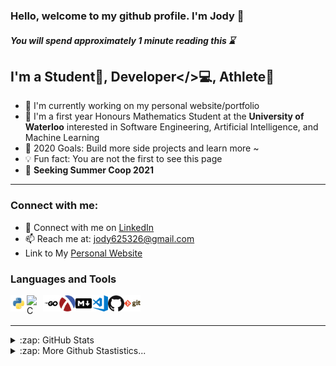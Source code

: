 ### Hello, welcome to my github profile. I'm Jody 👋

##### You will spend approximately 1 minute reading this ⌛️


## I'm a Student📖, Developer</>💻, Athlete🏀
- 👤 I'm currently working on my personal website/portfolio
- 🏫 I'm a first year Honours Mathematics Student at the **University of Waterloo** interested in Software Engineering, Artificial Intelligence, and Machine Learning
- 🎯 2020 Goals: Build more side projects and learn more ~
- 💡 Fun fact: You are not the first to see this page
- 💼 **Seeking Summer Coop 2021**




---

### Connect with me:
- 💼 Connect with me on <a href="https://www.linkedin.com/in/jody-zhou/">LinkedIn</a>
- 📫 Reach me at: jody625326@gmail.com
- Link to My <a href="https://jodyz0203.github.io/Personal-Website/">Personal Website</a>


### Languages and Tools
<img align="left" alt="Python" width="26px" src="https://raw.githubusercontent.com/github/explore/78df643247d429f6cc873026c0622819ad797942/topics/python/python.png" />
<img align="left" alt="C" width="26px" src="https://img.icons8.com/color/2x/c-programming.png" />
<img align="left" alt="Go" width="26px" src="https://raw.githubusercontent.com/github/explore/78df643247d429f6cc873026c0622819ad797942/topics/go/go.png" />
<img align="left" alt="Racket" width="26px" src="https://raw.githubusercontent.com/github/explore/78df643247d429f6cc873026c0622819ad797942/topics/racket/racket.png" />
<img align="left" alt="Markdown" width="26px" src="https://raw.githubusercontent.com/github/explore/80688e429a7d4ef2fca1e82350fe8e3517d3494d/topics/markdown/markdown.png" />
<img align="left" alt="Visual Studio Code" width="26px" src="https://raw.githubusercontent.com/github/explore/80688e429a7d4ef2fca1e82350fe8e3517d3494d/topics/visual-studio-code/visual-studio-code.png" />
<img align="left" alt="GitHub" width="26px" src="https://raw.githubusercontent.com/github/explore/78df643247d429f6cc873026c0622819ad797942/topics/github/github.png" />
<img align="left" alt="Git" width="26px" src="https://raw.githubusercontent.com/github/explore/80688e429a7d4ef2fca1e82350fe8e3517d3494d/topics/git/git.png" />



<br/>
<br/>

---

<details>
  <summary>:zap: GitHub Stats</summary>

  <img align="left" alt="JodyZ0203's GitHub Stats" src="https://github-readme-stat.jodyz0203.vercel.app/api?username=jodyz0203&show_icons=true&hide_border=true" />

</details>

<details>
  <summary>:zap: More Github Stastistics...</summary>
  <p align = "center">
    <img src="https://wakatime.com/share/@647db372-066e-49a9-90a2-4f9e71bdc070/ba83aa0b-96d7-4cd8-9bad-dc878a63853a.svg" height="395"/>
  </p>
</details>


<!--START_SECTION:waka-->
<!--END_SECTION:waka-->
